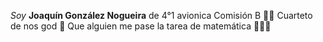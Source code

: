  *Soy* __Joaquín González Nogueira__ de 4°1 avionica
Comisión B 🧐🍷
Cuarteto de nos god 🎸
Que alguien me pase la tarea de matemática 🥶🥶🥶
